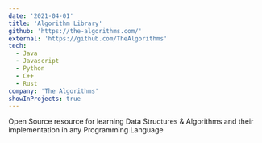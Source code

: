 ```yaml
---
date: '2021-04-01'
title: 'Algorithm Library'
github: 'https://the-algorithms.com/'
external: 'https://github.com/TheAlgorithms'
tech:
  - Java
  - Javascript
  - Python
  - C++
  - Rust
company: 'The Algorithms'
showInProjects: true
---
```


Open Source resource for learning Data Structures & Algorithms and their implementation in any Programming Language
